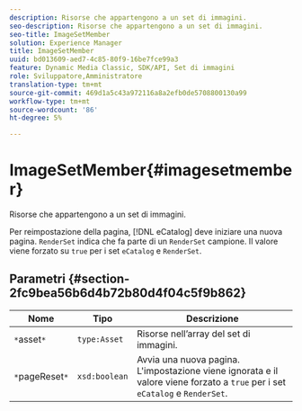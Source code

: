 ```yaml
---
description: Risorse che appartengono a un set di immagini.
seo-description: Risorse che appartengono a un set di immagini.
seo-title: ImageSetMember
solution: Experience Manager
title: ImageSetMember
uuid: bd013609-aed7-4c85-80f9-16be7fce99a3
feature: Dynamic Media Classic, SDK/API, Set di immagini
role: Sviluppatore,Amministratore
translation-type: tm+mt
source-git-commit: 469d1a5c43a972116a8a2efb0de5708800130a99
workflow-type: tm+mt
source-wordcount: '86'
ht-degree: 5%

---
```



# ImageSetMember{#imagesetmember}

Risorse che appartengono a un set di immagini.

Per reimpostazione della pagina, [!DNL eCatalog] deve iniziare una nuova pagina. `RenderSet` indica che fa parte di un  `RenderSet` campione. Il valore viene forzato su `true` per i set `eCatalog` e `RenderSet`.

## Parametri {#section-2fc9bea56b6d4b72b80d4f04c5f9b862}

| Nome | Tipo | Descrizione |
|---|---|---|
| `*`asset`*` | `type:Asset` | Risorse nell’array del set di immagini. |
| `*`pageReset`*` | `xsd:boolean` | Avvia una nuova pagina. L&#39;impostazione viene ignorata e il valore viene forzato a `true` per i set `eCatalog` e `RenderSet`. |

